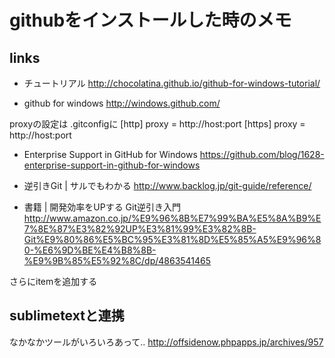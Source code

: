 # githubをインストールした時のメモ

## links

* チュートリアル
http://chocolatina.github.io/github-for-windows-tutorial/

* github for windows
http://windows.github.com/

proxyの設定は
.gitconfigに
[http] 
proxy = http://host:port
[https] 
proxy = http://host:port

* Enterprise Support in GitHub for Windows
https://github.com/blog/1628-enterprise-support-in-github-for-windows

* 逆引きGit | サルでもわかる
http://www.backlog.jp/git-guide/reference/

* 書籍  | 開発効率をUPする Git逆引き入門 
http://www.amazon.co.jp/%E9%96%8B%E7%99%BA%E5%8A%B9%E7%8E%87%E3%82%92UP%E3%81%99%E3%82%8B-Git%E9%80%86%E5%BC%95%E3%81%8D%E5%85%A5%E9%96%80-%E6%9D%BE%E4%B8%8B-%E9%9B%85%E5%92%8C/dp/4863541465

さらにitemを追加する

## sublimetextと連携

なかなかツールがいろいろあって..
http://offsidenow.phpapps.jp/archives/957

